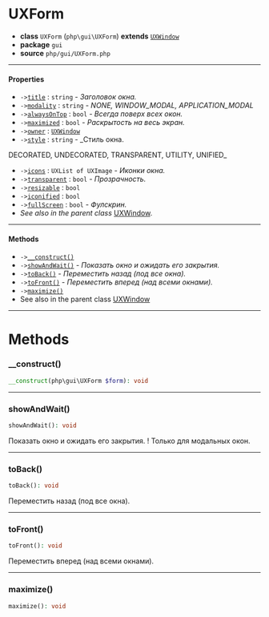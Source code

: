 # UXForm

- **class** `UXForm` (`php\gui\UXForm`) **extends** [`UXWindow`](https://github.com/jphp-group/jphp-gui-ext/blob/master/jphp-gui-ext/api-docs/classes/php/gui/UXWindow.md)
- **package** `gui`
- **source** `php/gui/UXForm.php`

---

#### Properties

- `->`[`title`](#prop-title) : `string` - _Заголовок окна._
- `->`[`modality`](#prop-modality) : `string` - _NONE, WINDOW_MODAL, APPLICATION_MODAL_
- `->`[`alwaysOnTop`](#prop-alwaysontop) : `bool` - _Всегда поверх всех окон._
- `->`[`maximized`](#prop-maximized) : `bool` - _Раскрытость на весь экран._
- `->`[`owner`](#prop-owner) : [`UXWindow`](https://github.com/jphp-group/jphp-gui-ext/blob/master/jphp-gui-ext/api-docs/classes/php/gui/UXWindow.md)
- `->`[`style`](#prop-style) : `string` - _Стиль окна.

DECORATED, UNDECORATED, TRANSPARENT, UTILITY, UNIFIED_
- `->`[`icons`](#prop-icons) : `UXList of UXImage` - _Иконки окна._
- `->`[`transparent`](#prop-transparent) : `bool` - _Прозрачность._
- `->`[`resizable`](#prop-resizable) : `bool`
- `->`[`iconified`](#prop-iconified) : `bool`
- `->`[`fullScreen`](#prop-fullscreen) : `bool` - _Фулскрин._
- *See also in the parent class* [UXWindow](https://github.com/jphp-group/jphp-gui-ext/blob/master/jphp-gui-ext/api-docs/classes/php/gui/UXWindow.md).

---

#### Methods

- `->`[`__construct()`](#method-__construct)
- `->`[`showAndWait()`](#method-showandwait) - _Показать окно и ожидать его закрытия._
- `->`[`toBack()`](#method-toback) - _Переместить назад (под все окна)._
- `->`[`toFront()`](#method-tofront) - _Переместить вперед (над всеми окнами)._
- `->`[`maximize()`](#method-maximize)
- See also in the parent class [UXWindow](https://github.com/jphp-group/jphp-gui-ext/blob/master/jphp-gui-ext/api-docs/classes/php/gui/UXWindow.md)

---
# Methods

<a name="method-__construct"></a>

### __construct()
```php
__construct(php\gui\UXForm $form): void
```

---

<a name="method-showandwait"></a>

### showAndWait()
```php
showAndWait(): void
```
Показать окно и ожидать его закрытия.
! Только для модальных окон.

---

<a name="method-toback"></a>

### toBack()
```php
toBack(): void
```
Переместить назад (под все окна).

---

<a name="method-tofront"></a>

### toFront()
```php
toFront(): void
```
Переместить вперед (над всеми окнами).

---

<a name="method-maximize"></a>

### maximize()
```php
maximize(): void
```